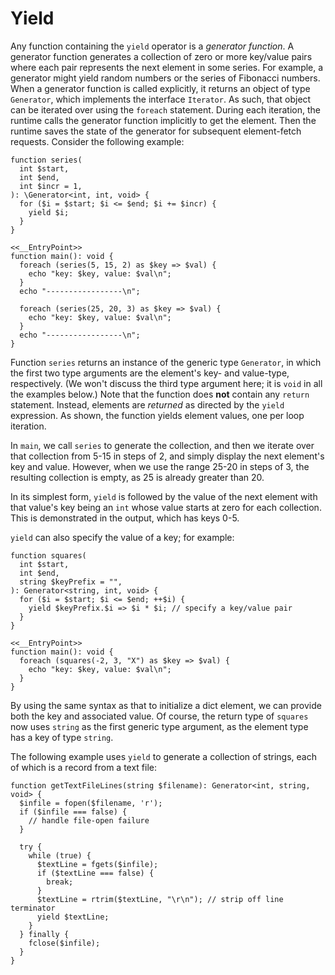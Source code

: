 # Yield

Any function containing the `yield` operator is a *generator function*. A generator function generates a collection of zero or more
key/value pairs where each pair represents the next element in some series. For example, a generator might yield random numbers or
the series of Fibonacci numbers. When a generator function is called explicitly, it returns an object of type `Generator`, which
implements the interface `Iterator`. As such, that object can be iterated over using the `foreach` statement. During each iteration,
the runtime calls the generator function implicitly to get the element. Then the runtime saves the state of the generator for subsequent
element-fetch requests. Consider the following example:

```hack
function series(
  int $start,
  int $end,
  int $incr = 1,
): \Generator<int, int, void> {
  for ($i = $start; $i <= $end; $i += $incr) {
    yield $i;
  }
}

<<__EntryPoint>>
function main(): void {
  foreach (series(5, 15, 2) as $key => $val) {
    echo "key: $key, value: $val\n";
  }
  echo "-----------------\n";

  foreach (series(25, 20, 3) as $key => $val) {
    echo "key: $key, value: $val\n";
  }
  echo "-----------------\n";
}
```

Function `series` returns an instance of the generic type `Generator`, in which the first two type arguments are the element's key- and
value-type, respectively. (We won't discuss the third type argument here; it is `void` in all the examples below.)  Note that the function
does **not** contain any `return` statement. Instead, elements are *returned* as directed by the `yield` expression. As shown, the function
yields element values, one per loop iteration.

In `main`, we call `series` to generate the collection, and then we iterate over that collection from 5-15 in steps of 2, and simply display
the next element's key and value. However, when we use the range 25-20 in steps of 3, the resulting collection is empty, as 25 is already greater than 20.

In its simplest form, `yield` is followed by the value of the next element with that value's key being an `int` whose value starts at zero
for each collection. This is demonstrated in the output, which has keys 0-5.

`yield` can also specify the value of a key; for example:

```hack
function squares(
  int $start,
  int $end,
  string $keyPrefix = "",
): Generator<string, int, void> {
  for ($i = $start; $i <= $end; ++$i) {
    yield $keyPrefix.$i => $i * $i; // specify a key/value pair
  }
}

<<__EntryPoint>>
function main(): void {
  foreach (squares(-2, 3, "X") as $key => $val) {
    echo "key: $key, value: $val\n";
  }
}
```

By using the same syntax as that to initialize a dict element, we can provide both the key and associated value. Of course, the return
type of `squares` now uses `string` as the first generic type argument, as the element type has a key of type `string`.

The following example uses `yield` to generate a collection of strings, each of which is a record from a text file:

```hack
function getTextFileLines(string $filename): Generator<int, string, void> {
  $infile = fopen($filename, 'r');
  if ($infile === false) {
    // handle file-open failure
  }

  try {
    while (true) {
      $textLine = fgets($infile);
      if ($textLine === false) {
        break;
      }
      $textLine = rtrim($textLine, "\r\n"); // strip off line terminator
      yield $textLine;
    }
  } finally {
    fclose($infile);
  }
}
```

